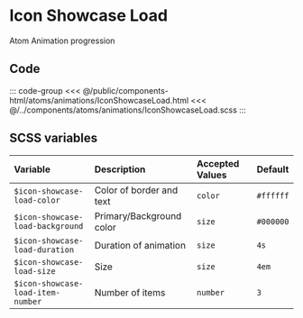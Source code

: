 # Icon Showcase Load
<Badge type="tip">Atom</Badge> <Badge type="info">Animation</Badge> <Badge type="info">progression</Badge>

## Code

<div class="dev-section">
    <!--@include: ../../public/components-html/atoms/animations/IconShowcaseLoad.html -->
</div>

::: code-group
<<< @/public/components-html/atoms/animations/IconShowcaseLoad.html
<<< @/../components/atoms/animations/IconShowcaseLoad.scss
:::

## SCSS variables

| Variable                          | Description              | Accepted Values | Default   |
|:----------------------------------|:-------------------------|:----------------|:----------|
| `$icon-showcase-load-color`       | Color of border and text | `color`         | `#ffffff` |
| `$icon-showcase-load-background`  | Primary/Background color | `size`          | `#000000` |
| `$icon-showcase-load-duration`    | Duration of animation    | `size`          | `4s`      |
| `$icon-showcase-load-size`        | Size                     | `size`          | `4em`     |
| `$icon-showcase-load-item-number` | Number of items          | `number`        | `3`       |


<style lang="scss">
@import "docs/theme.scss"

$icon-showcase-load-background: $primary-color;
$icon-showcase-load-size: 8em;

@import "components/atoms/animations/IconShowcaseLoad.scss";
</style>